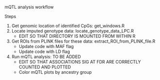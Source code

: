 mQTL analysis workflow

Steps
1) Get genomic location of identified CpGs: get_windows.R
2) Locate imputed genotype data: locate_genotype_data_LPC.R
     - EDIT SO THAT DIRECTORY IS MOUNTED FROM WITHIN R
3) Get ROIs from PLINK files for these data: extract_ROI_from_PLINK_file.R
     - Update code with MAF flag
     - Update code with LD flag
4) Run mQTL analysis: TO BE ADDED
     - EDIT SO THAT ASSOCIATIONS SIG AT FDR ARE CORRECTLY COUNTED AND PLOTTED
     - Color mQTL plots by ancestry group
